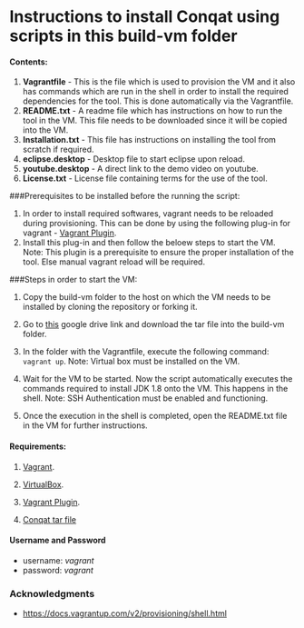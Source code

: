 <h1>Instructions to install Conqat using scripts in this build-vm folder</h1>

#### Contents:
1. **Vagrantfile** - This is the file which is used to provision the VM and it also has commands which are run in the shell in order to install the required dependencies for the tool. This is done automatically via the Vagrantfile.
2. **README.txt** - A readme file which has instructions on how to run the tool in the VM. This file needs to be downloaded since it will be copied into the VM.
3. **Installation.txt** - This file has instructions on installing the tool from scratch if required. 
4. **eclipse.desktop** - Desktop file to start eclipse upon reload.
5. **youtube.desktop** - A direct link to the demo video on youtube.
6. **License.txt** - License file containing terms for the use of the tool.

###Prerequisites to be installed before the running the script:
1. In order to install required softwares, vagrant needs to be reloaded during provisioning. This can be done by using the following plug-in for vagrant - [Vagrant Plugin](https://github.com/aidanns/vagrant-reload).
2. Install this plug-in and then follow the beloew steps to start the VM. Note: This plugin is a prerequisite to ensure the proper installation of the tool. Else manual vagrant reload will be required.

###Steps in order to start the VM:
1. Copy the build-vm folder to the host on which the VM needs to be installed by cloning the repository or forking it.

2. Go to [this](https://drive.google.com/a/ncsu.edu/file/d/0B4wr6DTFw-HOcVBwQU5mTUkzZHM/view?usp=sharing) google drive link and download the tar file into the build-vm folder.

3. In the folder with the Vagrantfile, execute the following command:
``` vagrant up ```. Note: Virtual box must be installed on the VM.

4. Wait for the VM to be started. Now the script automatically executes the commands required to install JDK 1.8 onto the VM. This happens in the shell.
Note: SSH Authentication must be enabled and functioning. 

5. Once the execution in the shell is completed, open the README.txt file in the VM for further instructions.

#### Requirements:
1. [Vagrant](https://www.vagrantup.com/downloads.html).

2. [VirtualBox](https://www.virtualbox.org/wiki/Downloads).

3. [Vagrant Plugin](https://github.com/aidanns/vagrant-reload).

4. [Conqat tar file](https://drive.google.com/a/ncsu.edu/file/d/0B4wr6DTFw-HOcVBwQU5mTUkzZHM/view?usp=sharing)

#### Username and Password
* username: *vagrant*
* password: *vagrant*

### Acknowledgments
* https://docs.vagrantup.com/v2/provisioning/shell.html

